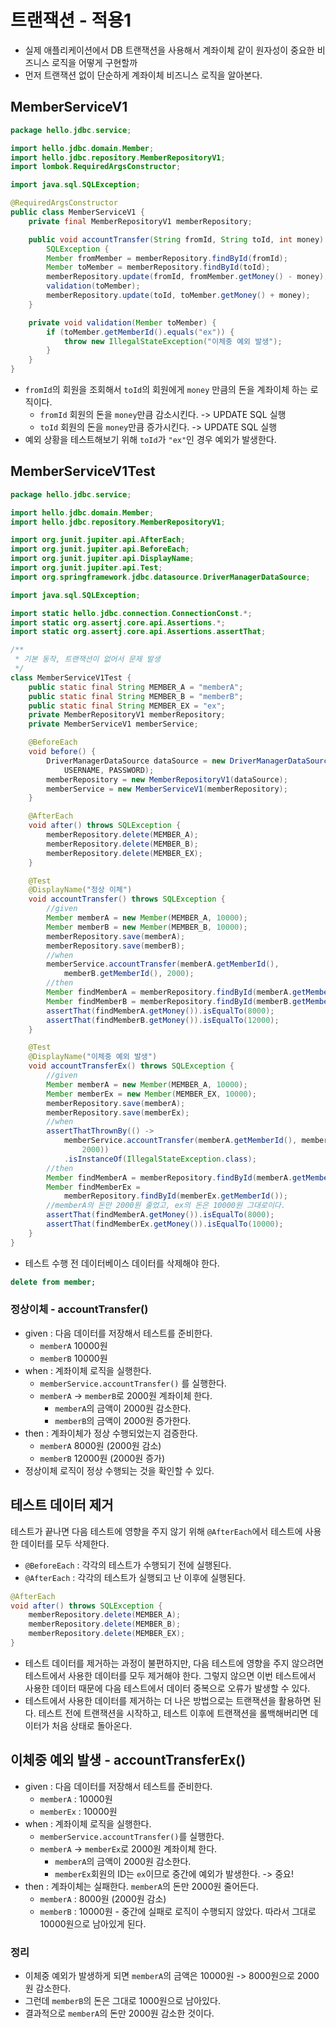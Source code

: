 # 트랜잭션 - 적용1
- 실제 애플리케이션에서 DB 트랜잭션을 사용해서 계좌이체 같이 원자성이 중요한 비즈니스 로직을 어떻게 구현할까
- 먼저 트랜잭션 없이 단순하게 계좌이체 비즈니스 로직을 알아본다.

## MemberServiceV1
```java
package hello.jdbc.service;

import hello.jdbc.domain.Member;
import hello.jdbc.repository.MemberRepositoryV1;
import lombok.RequiredArgsConstructor;

import java.sql.SQLException;

@RequiredArgsConstructor
public class MemberServiceV1 {
	private final MemberRepositoryV1 memberRepository;

	public void accountTransfer(String fromId, String toId, int money) throws
		SQLException {
		Member fromMember = memberRepository.findById(fromId);
		Member toMember = memberRepository.findById(toId);
		memberRepository.update(fromId, fromMember.getMoney() - money);
		validation(toMember);
		memberRepository.update(toId, toMember.getMoney() + money);
	}

	private void validation(Member toMember) {
		if (toMember.getMemberId().equals("ex")) {
			throw new IllegalStateException("이체중 예외 발생");
		}
	}
}
```
- `fromId`의 회원을 조회해서 `toId`의 회원에게 `money` 만큼의 돈을 계좌이체 하는 로직이다.
  - `fromId` 회원의 돈을 `money`만큼 감소시킨다. -> UPDATE SQL 실행
  - `toId` 회원의 돈을 `money`만큼 증가시킨다. -> UPDATE SQL 실행
- 예외 상황을 테스트해보기 위해 `toId`가 `"ex"`인 경우 예외가 발생한다.

## MemberServiceV1Test
```java
package hello.jdbc.service;

import hello.jdbc.domain.Member;
import hello.jdbc.repository.MemberRepositoryV1;

import org.junit.jupiter.api.AfterEach;
import org.junit.jupiter.api.BeforeEach;
import org.junit.jupiter.api.DisplayName;
import org.junit.jupiter.api.Test;
import org.springframework.jdbc.datasource.DriverManagerDataSource;

import java.sql.SQLException;

import static hello.jdbc.connection.ConnectionConst.*;
import static org.assertj.core.api.Assertions.*;
import static org.assertj.core.api.Assertions.assertThat;

/**
 * 기본 동작, 트랜잭션이 없어서 문제 발생
 */
class MemberServiceV1Test {
	public static final String MEMBER_A = "memberA";
	public static final String MEMBER_B = "memberB";
	public static final String MEMBER_EX = "ex";
	private MemberRepositoryV1 memberRepository;
	private MemberServiceV1 memberService;

	@BeforeEach
	void before() {
		DriverManagerDataSource dataSource = new DriverManagerDataSource(URL,
			USERNAME, PASSWORD);
		memberRepository = new MemberRepositoryV1(dataSource);
		memberService = new MemberServiceV1(memberRepository);
	}

	@AfterEach
	void after() throws SQLException {
		memberRepository.delete(MEMBER_A);
		memberRepository.delete(MEMBER_B);
		memberRepository.delete(MEMBER_EX);
	}

	@Test
	@DisplayName("정상 이체")
	void accountTransfer() throws SQLException {
		//given
		Member memberA = new Member(MEMBER_A, 10000);
		Member memberB = new Member(MEMBER_B, 10000);
		memberRepository.save(memberA);
		memberRepository.save(memberB);
		//when
		memberService.accountTransfer(memberA.getMemberId(),
			memberB.getMemberId(), 2000);
		//then
		Member findMemberA = memberRepository.findById(memberA.getMemberId());
		Member findMemberB = memberRepository.findById(memberB.getMemberId());
		assertThat(findMemberA.getMoney()).isEqualTo(8000);
		assertThat(findMemberB.getMoney()).isEqualTo(12000);
	}

	@Test
	@DisplayName("이체중 예외 발생")
	void accountTransferEx() throws SQLException {
		//given
		Member memberA = new Member(MEMBER_A, 10000);
		Member memberEx = new Member(MEMBER_EX, 10000);
		memberRepository.save(memberA);
		memberRepository.save(memberEx);
		//when
		assertThatThrownBy(() ->
			memberService.accountTransfer(memberA.getMemberId(), memberEx.getMemberId(),
				2000))
			.isInstanceOf(IllegalStateException.class);
		//then
		Member findMemberA = memberRepository.findById(memberA.getMemberId());
		Member findMemberEx =
			memberRepository.findById(memberEx.getMemberId());
		//memberA의 돈만 2000원 줄었고, ex의 돈은 10000원 그대로이다.
		assertThat(findMemberA.getMoney()).isEqualTo(8000);
		assertThat(findMemberEx.getMoney()).isEqualTo(10000);
	}
}
```
- 테스트 수행 전 데이터베이스 데이터를 삭제해야 한다.
```sql
delete from member;
```

### 정상이체 - accountTransfer()
- given : 다음 데이터를 저장해서 테스트를 준비한다.
  - `memberA` 10000원
  - `memberB` 10000원
- when : 계좌이체 로직을 실행한다.
  - `memberService.accountTransfer()` 를 실행한다.
  - `memberA` -> `memberB`로 2000원 계좌이체 한다.
    - `memberA`의 금액이 2000원 감소한다.
    - `memberB`의 금액이 2000원 증가한다.
- then : 계좌이체가 정상 수행되었는지 검증한다.
  - `memberA` 8000원 (2000원 감소)
  - `memberB` 12000원 (2000원 증가)
- 정상이체 로직이 정상 수행되는 것을 확인할 수 있다.

## 테스트 데이터 제거
테스트가 끝나면 다음 테스트에 영향을 주지 않기 위해 `@AfterEach`에서 테스트에 사용한 데이터를
모두 삭제한다.
- `@BeforeEach` : 각각의 테스트가 수행되기 전에 실행된다.
- `@AfterEach` : 각각의 테스트가 실행되고 난 이후에 실행된다.

```java
@AfterEach
void after() throws SQLException {
    memberRepository.delete(MEMBER_A);
    memberRepository.delete(MEMBER_B);
    memberRepository.delete(MEMBER_EX);
}
```
- 테스트 데이터를 제거하는 과정이 불편하지만, 다음 테스트에 영향을 주지 않으려면 테스트에서 사용한
데이터를 모두 제거해야 한다. 그렇지 않으면 이번 테스트에서 사용한 데이터 때문에 다음 테스트에서
데이터 중복으로 오류가 발생할 수 있다.
- 테스트에서 사용한 데이터를 제거하는 더 나은 방법으로는 트랜잭션을 활용하면 된다. 테스트 전에 
트랜잭션을 시작하고, 테스트 이후에 트랜잭션을 롤백해버리면 데이터가 처음 상태로 돌아온다.

## 이체중 예외 발생 - accountTransferEx()
- given : 다음 데이터를 저장해서 테스트를 준비한다.
  - `memberA` : 10000원
  - `memberEx` : 10000원
- when : 계좌이체 로직을 실행한다.
  - `memberService.accountTransfer()`를 실행한다.
  - `memberA` -> `memberEx`로 2000원 계좌이체 한다.
    - `memberA`의 금액이 2000원 감소한다.
    - `memberEx`회원의 ID는 `ex`이므로 중간에 예외가 발생한다. -> 중요!
- then : 계좌이체는 실패한다. `memberA`의 돈만 2000원 줄어든다.
  - `memberA` : 8000원 (2000원 감소)
  - `memberB` : 10000원 - 중간에 실패로 로직이 수행되지 않았다. 따라서 그대로 10000원으로 
  남아있게 된다.

### 정리
- 이체중 예외가 발생하게 되면 `memberA`의 금액은 10000원 -> 8000원으로 2000원 감소한다.
- 그런데 `memberB`의 돈은 그대로 1000원으로 남아있다. 
- 결과적으로 `memberA`의 돈만 2000원 감소한 것이다.


